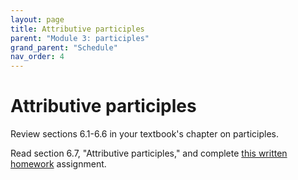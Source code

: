 ```yaml
---
layout: page
title: Attributive participles
parent: "Module 3: participles"
grand_parent: "Schedule"
nav_order: 4
---
```


# Attributive participles


Review sections 6.1-6.6 in your textbook's chapter on participles.

Read section 6.7, "Attributive participles," and complete [this written homework](https://hellenike.github.io/textbook/practice/module3/practice/attributive/) assignment.